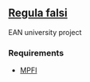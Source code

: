 [Regula falsi](http://pl.wikipedia.org/wiki/Regula_falsi)
---------------------------------------------------------

EAN university project

### Requirements
- [MPFI](https://gforge.inria.fr/projects/mpfi/)

